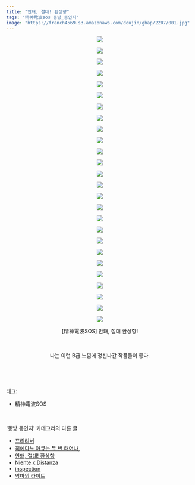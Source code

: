 ```yaml
---
title: "안돼, 절대! 환상향"
tags: "精神電波sos 동방_동인지"
image: "https://franch4569.s3.amazonaws.com/doujin/ghap/2207/001.jpg"
---
```

<div class="article">
<p style="text-align: center; clear: none; float: none;"><img src="{{ site.imgserver2 }}/ghap/2207/001.jpg"/></p>
<p style="text-align: center; clear: none; float: none;"><img src="{{ site.imgserver2 }}/ghap/2207/002.jpg"/></p>
<p style="text-align: center; clear: none; float: none;"><img src="{{ site.imgserver2 }}/ghap/2207/003.jpg"/></p>
<p style="text-align: center; clear: none; float: none;"><img src="{{ site.imgserver2 }}/ghap/2207/004.jpg"/></p>
<p style="text-align: center; clear: none; float: none;"><img src="{{ site.imgserver2 }}/ghap/2207/005.jpg"/></p>
<p style="text-align: center; clear: none; float: none;"><img src="{{ site.imgserver2 }}/ghap/2207/006.jpg"/></p>
<p style="text-align: center; clear: none; float: none;"><img src="{{ site.imgserver2 }}/ghap/2207/007.jpg"/></p>
<p style="text-align: center; clear: none; float: none;"><img src="{{ site.imgserver2 }}/ghap/2207/008.jpg"/></p>
<p style="text-align: center; clear: none; float: none;"><img src="{{ site.imgserver2 }}/ghap/2207/009.jpg"/></p>
<p style="text-align: center; clear: none; float: none;"><img src="{{ site.imgserver2 }}/ghap/2207/010.jpg"/></p>
<p style="text-align: center; clear: none; float: none;"><img src="{{ site.imgserver2 }}/ghap/2207/011.jpg"/></p>
<p style="text-align: center; clear: none; float: none;"><img src="{{ site.imgserver2 }}/ghap/2207/012.jpg"/></p>
<p style="text-align: center; clear: none; float: none;"><img src="{{ site.imgserver2 }}/ghap/2207/013.jpg"/></p>
<p style="text-align: center; clear: none; float: none;"><img src="{{ site.imgserver2 }}/ghap/2207/014.jpg"/></p>
<p style="text-align: center; clear: none; float: none;"><img src="{{ site.imgserver2 }}/ghap/2207/015.jpg"/></p>
<p style="text-align: center; clear: none; float: none;"><img src="{{ site.imgserver2 }}/ghap/2207/016.jpg"/></p>
<p style="text-align: center; clear: none; float: none;"><img src="{{ site.imgserver2 }}/ghap/2207/017.jpg"/></p>
<p style="text-align: center; clear: none; float: none;"><img src="{{ site.imgserver2 }}/ghap/2207/018.jpg"/></p>
<p style="text-align: center; clear: none; float: none;"><img src="{{ site.imgserver2 }}/ghap/2207/019.jpg"/></p>
<p style="text-align: center; clear: none; float: none;"><img src="{{ site.imgserver2 }}/ghap/2207/020.jpg"/></p>
<p style="text-align: center; clear: none; float: none;"><img src="{{ site.imgserver2 }}/ghap/2207/021.jpg"/></p>
<p style="text-align: center; clear: none; float: none;"><img src="{{ site.imgserver2 }}/ghap/2207/022.jpg"/></p>
<p style="text-align: center; clear: none; float: none;"><img src="{{ site.imgserver2 }}/ghap/2207/023.jpg"/></p>
<p style="text-align: center; clear: none; float: none;"><img src="{{ site.imgserver2 }}/ghap/2207/024.jpg"/></p>
<p style="text-align: center; clear: none; float: none;"><img src="{{ site.imgserver2 }}/ghap/2207/025.jpg"/></p>
<p style="text-align: center; clear: none; float: none;"><img src="{{ site.imgserver2 }}/ghap/2207/026.jpg"/></p>
<p style="text-align: center; clear: none; float: none;">[精神電波SOS] 안돼, 절대 환상향!</p>
<p style="text-align: center; clear: none; float: none;"><br/></p>
<p style="text-align: center; clear: none; float: none;">나는 이런 B급 느낌에 정신나간 작품들이 좋다.</p>
<p><br/></p>
</div><br/>
<div class="tagTrail">
<p>태그: </p>
<ul>
<li>精神電波SOS</li>
</ul>
</div><br/>
<div class="another">
<p>'동방 동인지' 카테고리의 다른 글</p>
<ul>
<li><a href="/ghap_2209">프리리버</a></li>
<li><a href="/ghap_2208">히에다노 아큐는 두 번 태어나,</a></li>
<li><a href="/ghap_2207">안돼, 절대! 환상향</a></li>
<li><a href="/ghap_2205">Niente x Distanza</a></li>
<li><a href="/ghap_2204">inspection</a></li>
<li><a href="/ghap_2203">악마의 라이트</a></li>
</ul>
</div><br/>
<div class="cb_module cb_fluid">
<div class="cb_wrt cb_profile">
</div><!-- commentList close -->
</div><br/>
